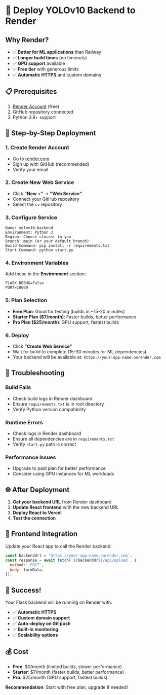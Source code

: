 # 🚀 Deploy YOLOv10 Backend to Render

## Why Render?
- ✅ **Better for ML applications** than Railway
- ✅ **Longer build times** (no timeouts)
- ✅ **GPU support** available
- ✅ **Free tier** with generous limits
- ✅ **Automatic HTTPS** and custom domains

## 📋 Prerequisites
1. [Render Account](https://render.com) (free)
2. GitHub repository connected
3. Python 3.8+ support

## 🎯 Step-by-Step Deployment

### 1. Create Render Account
- Go to [render.com](https://render.com)
- Sign up with GitHub (recommended)
- Verify your email

### 2. Create New Web Service
- Click **"New +"** → **"Web Service"**
- Connect your GitHub repository
- Select the `cv` repository

### 3. Configure Service
```
Name: yolov10-backend
Environment: Python 3
Region: Choose closest to you
Branch: main (or your default branch)
Build Command: pip install -r requirements.txt
Start Command: python start.py
```

### 4. Environment Variables
Add these in the **Environment** section:
```
FLASK_DEBUG=False
PORT=10000
```

### 5. Plan Selection
- **Free Plan**: Good for testing (builds in ~15-20 minutes)
- **Starter Plan ($7/month)**: Faster builds, better performance
- **Pro Plan ($25/month)**: GPU support, fastest builds

### 6. Deploy
- Click **"Create Web Service"**
- Wait for build to complete (15-30 minutes for ML dependencies)
- Your backend will be available at: `https://your-app-name.onrender.com`

## 🔧 Troubleshooting

### Build Fails
- Check build logs in Render dashboard
- Ensure `requirements.txt` is in root directory
- Verify Python version compatibility

### Runtime Errors
- Check logs in Render dashboard
- Ensure all dependencies are in `requirements.txt`
- Verify `start.py` path is correct

### Performance Issues
- Upgrade to paid plan for better performance
- Consider using GPU instances for ML workloads

## 🌐 After Deployment

1. **Get your backend URL** from Render dashboard
2. **Update React frontend** with the new backend URL
3. **Deploy React to Vercel**
4. **Test the connection**

## 📱 Frontend Integration

Update your React app to call the Render backend:

```javascript
const backendUrl = 'https://your-app-name.onrender.com';
const response = await fetch(`${backendUrl}/api/upload`, {
  method: 'POST',
  body: formData,
});
```

## 🎉 Success!

Your Flask backend will be running on Render with:
- ✅ **Automatic HTTPS**
- ✅ **Custom domain support**
- ✅ **Auto-deploy on Git push**
- ✅ **Built-in monitoring**
- ✅ **Scalability options**

## 💰 Cost
- **Free**: $0/month (limited builds, slower performance)
- **Starter**: $7/month (faster builds, better performance)
- **Pro**: $25/month (GPU support, fastest builds)

**Recommendation**: Start with free plan, upgrade if needed!
